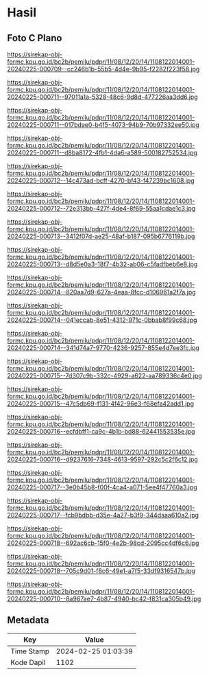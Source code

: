 # Hasil

## Foto C Plano

https://sirekap-obj-formc.kpu.go.id/bc2b/pemilu/pdpr/11/08/12/20/14/1108122014001-20240225-000709--cc246b1b-55b5-4d4e-9b95-f2282f223f58.jpg

https://sirekap-obj-formc.kpu.go.id/bc2b/pemilu/pdpr/11/08/12/20/14/1108122014001-20240225-000711--97011a1a-5328-48c6-9d8d-477226aa3dd6.jpg

https://sirekap-obj-formc.kpu.go.id/bc2b/pemilu/pdpr/11/08/12/20/14/1108122014001-20240225-000711--017bdae0-b4f5-4073-94b9-70b97332ee50.jpg

https://sirekap-obj-formc.kpu.go.id/bc2b/pemilu/pdpr/11/08/12/20/14/1108122014001-20240225-000711--d8ba8172-4fb1-4da6-a589-500182752534.jpg

https://sirekap-obj-formc.kpu.go.id/bc2b/pemilu/pdpr/11/08/12/20/14/1108122014001-20240225-000712--14c473ad-bcff-4270-bf43-f47239bc1608.jpg

https://sirekap-obj-formc.kpu.go.id/bc2b/pemilu/pdpr/11/08/12/20/14/1108122014001-20240225-000712--72e313bb-427f-4de4-8f69-55aa1cdae1c3.jpg

https://sirekap-obj-formc.kpu.go.id/bc2b/pemilu/pdpr/11/08/12/20/14/1108122014001-20240225-000713--3412f07d-ae25-48af-b187-095b6776119b.jpg

https://sirekap-obj-formc.kpu.go.id/bc2b/pemilu/pdpr/11/08/12/20/14/1108122014001-20240225-000713--d8d5e0a3-18f7-4b32-ab06-c5fadfbeb6e8.jpg

https://sirekap-obj-formc.kpu.go.id/bc2b/pemilu/pdpr/11/08/12/20/14/1108122014001-20240225-000714--820aa7d9-627a-4eaa-8fcc-d106961a2f7a.jpg

https://sirekap-obj-formc.kpu.go.id/bc2b/pemilu/pdpr/11/08/12/20/14/1108122014001-20240225-000714--041eccab-8e51-4312-971c-0bbab8f99c68.jpg

https://sirekap-obj-formc.kpu.go.id/bc2b/pemilu/pdpr/11/08/12/20/14/1108122014001-20240225-000714--341d74a7-9770-4236-9257-855e4d7ee3fc.jpg

https://sirekap-obj-formc.kpu.go.id/bc2b/pemilu/pdpr/11/08/12/20/14/1108122014001-20240225-000715--7d307c9b-332c-4929-a622-aa789336c4e0.jpg

https://sirekap-obj-formc.kpu.go.id/bc2b/pemilu/pdpr/11/08/12/20/14/1108122014001-20240225-000715--47c5db69-f131-4f42-96e3-f68efa42add1.jpg

https://sirekap-obj-formc.kpu.go.id/bc2b/pemilu/pdpr/11/08/12/20/14/1108122014001-20240225-000716--ecfdbff1-ca9c-4b1b-bd88-62441553535e.jpg

https://sirekap-obj-formc.kpu.go.id/bc2b/pemilu/pdpr/11/08/12/20/14/1108122014001-20240225-000716--d9237616-7348-4613-9597-292c5c2f6c12.jpg

https://sirekap-obj-formc.kpu.go.id/bc2b/pemilu/pdpr/11/08/12/20/14/1108122014001-20240225-000717--3e0b45b8-f00f-4ca4-a071-5ee4f47760a3.jpg

https://sirekap-obj-formc.kpu.go.id/bc2b/pemilu/pdpr/11/08/12/20/14/1108122014001-20240225-000717--fcb9bdbb-d35e-4a27-b3f9-344daaa610a2.jpg

https://sirekap-obj-formc.kpu.go.id/bc2b/pemilu/pdpr/11/08/12/20/14/1108122014001-20240225-000718--692ac6cb-15f0-4e2b-98cd-2095cc4df6c6.jpg

https://sirekap-obj-formc.kpu.go.id/bc2b/pemilu/pdpr/11/08/12/20/14/1108122014001-20240225-000718--705c9d01-f8c6-49e1-a7f5-33df9316547b.jpg

https://sirekap-obj-formc.kpu.go.id/bc2b/pemilu/pdpr/11/08/12/20/14/1108122014001-20240225-000710--8a967ae7-4b87-4940-bc42-f831ca305b49.jpg


## Metadata

| Key        | Value               |
| ---------- | ------------------- |
| Time Stamp | 2024-02-25 01:03:39 |
| Kode Dapil | 1102                |



